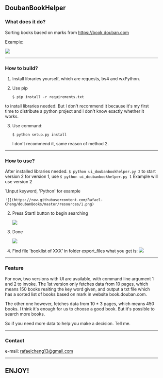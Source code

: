 ## DoubanBookHelper


### What does it do?
Sorting books based on marks from https://book.douban.com

Example:

![](https://raw.githubusercontent.com/Rafael-Cheng/doubanBooks/master/resources/4.png)

----

### How to build?
1. Install libraries yourself, which are requests, bs4 and wxPython.

2. Use pip
    ```
    $ pip install -r requirements.txt
    ```
to install libraries needed. But I don't recommend it because it's my first time to distribute a python project and I don't know exactly whether it works.

3. Use command: 
    ```
    $ python setup.py install
    ```
    I don't recommend it, same reason of method 2.

----

### How to use?
After installed libraries needed.
        ```
        $ python ui_doubanbookhelper.py 2
        ```
    to start version 2
    for version 1, use
        ```
        $ python ui_doubanbookhelper.py 1
        ```
Example will use version 2

1.Input keyword, 'Python' for example
    
    ![](https://raw.githubusercontent.com/Rafael-Cheng/doubanBooks/master/resources/1.png)

2. Press Start! button to begin searching

    ![](https://raw.githubusercontent.com/Rafael-Cheng/doubanBooks/master/resources/2.png)

3. Done

    ![](https://raw.githubusercontent.com/Rafael-Cheng/doubanBooks/master/resources/3.png)

4. Find file 'booklist of XXX' in folder export_files
what you get is:
    ![](https://raw.githubusercontent.com/Rafael-Cheng/doubanBooks/master/resources/4.png)

----

### Feature
For now, two versions with UI are available, with command line argument 1 and
2 to invoke.
The 1st version only fetches data from 10 pages, which means 150 books 
realting the key word given, and output a txt file which has a sorted list 
of books based on mark in website book.douban.com.

The other one however, fetches data from 10 * 3 pages, which means 450 books. 
I think it's enough for us to choose a good book. But it's possible to 
search more books.

So if you need more data to help you make a decision. Tell me.

----

### Contact
e-mail: rafaelcheng13@gmail.com

----

## ENJOY!
